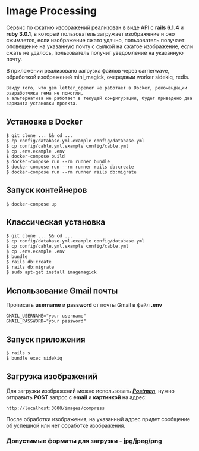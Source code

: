 # Image Processing

Cервис по сжатию изображений реализован в виде API с **rails 6.1.4** и **ruby 3.0.1**, 
в который пользователь загружает изображение и оно сжимается, если изображение сжато удачно, пользователь
 получает оповещение на указанную почту с сылкой на сжатое изображение, если сжать не удалось, пользователь получит уведомление на
 указанную почту.

В приложении реализовано загрузка файлов через carrierwave, обработкой изображений mini_magick,
очередями worker sidekiq, redis.
```
Ввиду того, что gem letter_opener не работает в Docker, рекомендации разработчика гема не помогли, 
а альтернатива не работает в текущей конфигурации, будет приведено два варианта установки проекта.
```
## Установка в Docker
```
$ git clone ... && cd ...
$ cp config/database.yml.example config/database.yml
$ cp config/cable.yml.example config/cable.yml
$ cp .env.example .env
$ docker-compose build
$ docker-compose run --rm runner bundle
$ docker-compose run --rm runner rails db:create
$ docker-compose run --rm runner rails db:migrate
```
## Запуск контейнеров
`$ docker-compose up`

## Классическая установка
```
$ git clone ... && cd ...
$ cp config/database.yml.example config/database.yml
$ cp config/cable.yml.example config/cable.yml
$ cp .env.example .env
$ bundle
$ rails db:create
$ rails db:migrate
$ sudo apt-get install imagemagick
```

## Использование Gmail почты
Прописать **username** и **password** от почты Gmail в файл **.env** 
```
GMAIL_USERNAME="your username"
GMAIL_PASSWORD="your password"
``` 

## Запуск приложения
```
$ rails s
$ bundle exec sidekiq
```

## Загрузка изображений
Для загрузки изображений можно использовать ***[Postman][1]***, нужно отправить **POST**
запрос с **email** и **картинкой** на адрес:

`http://localhost:3000/images/compress`

После обработки изображения, на указанный адрес придет сообщение об успешной или нет
обработке изображения.

### Допустимые форматы для загрузки - jpg/jpeg/png

[1]: https://www.postman.com/
